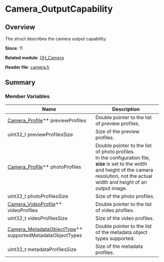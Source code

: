 # Camera_OutputCapability
<!--Kit: Camera Kit-->
<!--Subsystem: Multimedia-->
<!--Owner: @qano-->
<!--Designer: @leo_ysl-->
<!--Tester: @xchaosioda-->
<!--Adviser: @w_Machine_cc-->

## Overview

The struct describes the camera output capability.

**Since**: 11

**Related module**: [OH_Camera](capi-oh-camera.md)

**Header file**: [camera.h](capi-camera-h.md)

## Summary

### Member Variables

| Name| Description|
| -- | -- |
| [Camera_Profile](capi-oh-camera-camera-profile.md)** previewProfiles | Double pointer to the list of preview profiles.|
| uint32_t previewProfilesSize | Size of the preview profiles.|
| [Camera_Profile](capi-oh-camera-camera-profile.md)** photoProfiles | Double pointer to the list of photo profiles.<br> In the configuration file, **size** is set to the width and height of the camera resolution, not the actual width and height of an output image.|
| uint32_t photoProfilesSize | Size of the photo profiles.|
| [Camera_VideoProfile](capi-oh-camera-camera-videoprofile.md)** videoProfiles | Double pointer to the list of video profiles.|
| uint32_t videoProfilesSize | Size of the video profiles.|
| [Camera_MetadataObjectType](capi-camera-h.md#camera_metadataobjecttype)** supportedMetadataObjectTypes | Double pointer to the list of the metadata object types supported.|
| uint32_t metadataProfilesSize | Size of the metadata profiles.|
